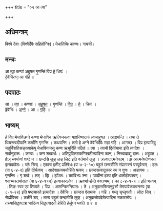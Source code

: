 +++
title = "०२ आ त्वा"

+++
## अधिमन्त्रम्
विश्वे देवाः (विश्वैर्देवैः सहितोग्निः)। मेधातिथिः काण्वः। गायत्री।

## मन्त्रः
आ त्वा॒ कण्वा॑ अहूषत गृ॒णन्ति॑ विप्र ते॒ धियः॑ ।  
दे॒वेभि॑रग्न॒ आ ग॑हि ॥

## पदपाठः
आ । त्वा॒ । कण्वाः॑ । अ॒हू॒ष॒त॒ । गृ॒णन्ति॑ । वि॒प्र॒ । ते॒ । धियः॑ ।  
दे॒वेभिः॑ । अ॒ग्ने॒ । आ । ग॒हि॒ ॥

## भाष्यम्
हे विप्र मेधाविन्नग्ने कण्वा मेधाविन ऋत्विजस्त्वा यज्ञनिष्पादकं त्वामाहूषत । आह्वयन्ति । तथा ते धियस्त्वदीयानि कर्माणि गृणन्ति । कथयन्ति । ततो हे अग्ने देवेभिर्देवैः सहा गहि । आगच्छ । विप्र इत्यादिषु चतुर्विंशतिसङ्ख्याकेषु मेधाविनामसु कण्व ऋभुरिति पठितं ॥ त्वा । त्वामौ द्वितीयाया इति त्वादेशः । सर्वानुदात्तः । कण्वाः । कण शब्दार्थः । अशिप्रुषिलटकणिखटीत्यादिना क्वन् । नित्त्वादाद्यु दात्तः । अहूषत । ह्वेञ् स्पर्धायां शब्दे च । छन्दसि लुङ् लङ् लिट इति वर्तमाने लुङ् । ञत्त्वादात्मनेपदम् । झ आत्मनेपदेष्वनत इत्यदादेशः । च्लेः सिच् । एकाच इतीट् प्रतिषेधः (पा ७-२-१०) बहुलं छन्दसीति संप्रसारणं परपूर्वत्वम् । हलः (पा ६-४-२) इति दीर्घत्वम् । आदेशप्रत्यययोरिति षत्वम् । छान्दसत्वादूकार स्य न गुणः । अडागमः । गृणन्ति । गृ शब्दे । लट् । झि । झोंऽतः । क्रादिभ्यः श्ना । प्वादीनां ह्रस्व इति धातोर्ह्रस्वत्वम् । श्नाभ्यस्तयोरातः (पा ६-४-११२) इत्याकारलोपः । ऋवर्णाच्छेति वक्तव्यम् । का ८-४-१-१ । इति णत्वम् । तिङः स्वर एव शिष्यते । विप्र । आमन्त्रितनिघातः । ते । अनुदात्तमित्यनुवृत्तौ तेमयावेकवचनस्य (पा ८-१-२२) इति षष्ठ्यास्ते इत्यादेशः । देवेभिः । छान्दस ऐसभावः । गहि । गम्लृ सृप्लृगतौ । लोटः सिप् । सेर्ह्यपिच्च । कर्तरि शप् । तस्य बहुलं छन्दसीति लुक् । अनुदात्तोपदेशेत्यादिना मकारलोपः । तस्यासिद्धवदत्रा भादित्य सिद्धत्वादतो हेरिति हेर्लुग्न भवति ॥ २ ॥
